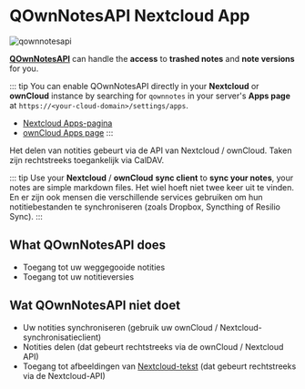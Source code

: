 # QOwnNotesAPI Nextcloud App


![qownnotesapi](/img/qownnotesapi.png)

[**QOwnNotesAPI**](https://github.com/pbek/qownnotesapi) can handle the **access** to **trashed notes** and **note versions** for you.

::: tip
You can enable QOwnNotesAPI directly in your **Nextcloud** or **ownCloud** instance by searching for `qownnotes` in your server's **Apps page** at `https://<your-cloud-domain>/settings/apps`.

- [Nextcloud Apps-pagina](https://apps.nextcloud.com/apps/qownnotesapi)
- [ownCloud Apps page](https://marketplace.owncloud.com/apps/qownnotesapi)
:::

Het delen van notities gebeurt via de API van Nextcloud / ownCloud. Taken zijn rechtstreeks toegankelijk via CalDAV.

::: tip
Use your **Nextcloud** / **ownCloud** **sync client** to **sync your notes**, your notes are simple markdown files. Het wiel hoeft niet twee keer uit te vinden. En er zijn ook mensen die verschillende services gebruiken om hun notitiebestanden te synchroniseren (zoals Dropbox, Syncthing of Resilio Sync).
:::

## What QOwnNotesAPI does

- Toegang tot uw weggegooide notities
- Toegang tot uw notitieversies

## Wat QOwnNotesAPI niet doet

- Uw notities synchroniseren (gebruik uw ownCloud / Nextcloud-synchronisatieclient)
- Notities delen (dat gebeurt rechtstreeks via de ownCloud / Nextcloud API)
- Toegang tot afbeeldingen van [Nextcloud-tekst](https://github.com/nextcloud/text) (dat gebeurt rechtstreeks via de Nextcloud-API)
